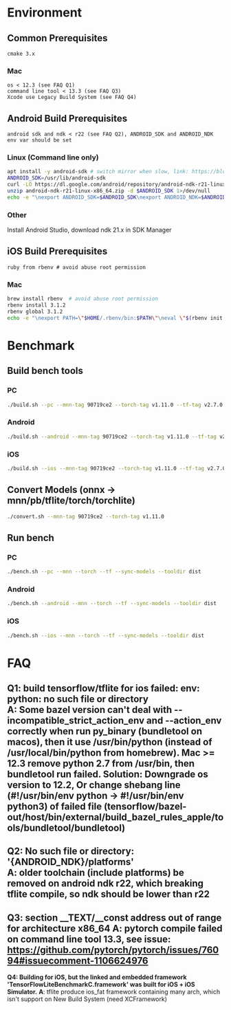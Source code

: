 # Environment
## Common Prerequisites
    cmake 3.x
### Mac
    os < 12.3 (see FAQ Q1)
    command line tool < 13.3 (see FAQ Q3)
    Xcode use Legacy Build System (see FAQ Q4)

## Android Build Prerequisites
    android sdk and ndk < r22 (see FAQ Q2), ANDROID_SDK and ANDROID_NDK env var should be set
### Linux (Command line only)
```bash
apt install -y android-sdk # switch mirror when slow, link: https://blog.csdn.net/qq_31456593/article/details/89638163
ANDROID_SDK=/usr/lib/android-sdk
curl -LO https://dl.google.com/android/repository/android-ndk-r21-linux-x86_64.zip
unzip android-ndk-r21-linux-x86_64.zip -d $ANDROID_SDK 1>/dev/null
echo -e "\nexport ANDROID_SDK=$ANDROID_SDK\nexport ANDROID_NDK=$ANDROID_SDK/android-ndk-r21" >> ~/.bashrc
```
### Other
Install Android Studio, download ndk 21.x in SDK Manager

## iOS Build Prerequisites
    ruby from rbenv # avoid abuse root permission
### Mac
```bash
brew install rbenv  # avoid abuse root permission
rbenv install 3.1.2
rbenv global 3.1.2
echo -e "\nexport PATH=\"$HOME/.rbenv/bin:$PATH\"\neval \"$(rbenv init -)\"" | tee -a ~/.bash_profile ~/.zshrc
```

# Benchmark
## Build bench tools
### PC
```bash
./build.sh --pc --mnn-tag 90719ce2 --torch-tag v1.11.0 --tf-tag v2.7.0
```
### Android
```bash
./build.sh --android --mnn-tag 90719ce2 --torch-tag v1.11.0 --tf-tag v2.7.0
```
### iOS
```bash
./build.sh --ios --mnn-tag 90719ce2 --torch-tag v1.11.0 --tf-tag v2.7.0
```
## Convert Models (onnx -> mnn/pb/tflite/torch/torchlite)
```bash
./convert.sh --mnn-tag 90719ce2 --torch-tag v1.11.0
```
## Run bench
### PC
```bash
./bench.sh --pc --mnn --torch --tf --sync-models --tooldir dist
```
### Android
```bash
./bench.sh --android --mnn --torch --tf --sync-models --tooldir dist
```
### iOS
```bash
./bench.sh --ios --mnn --torch --tf --sync-models --tooldir dist
```

# FAQ
<b>Q1: build tensorflow/tflite for ios failed: env: python: no such file or directory</b>  
<b>A</b>: Some bazel version can't deal with --incompatible_strict_action_env and --action_env correctly when run py_binary (bundletool on macos), then it use /usr/bin/python (instead of /usr/local/bin/python from homebrew). Mac >= 12.3 remove python 2.7 from /usr/bin, then bundletool run failed. 
  Solution: Downgrade os version to 12.2, 
            Or change shebang line (#!/usr/bin/env python -> #!/usr/bin/env python3) of failed file (tensorflow/bazel-out/host/bin/external/build_bazel_rules_apple/tools/bundletool/bundletool)
---
<b>Q2: No such file or directory: '{ANDROID_NDK}/platforms'</b>  
<b>A</b>: older toolchain (include platforms) be removed on android ndk r22, which breaking tflite compile, so ndk should be lower than r22
---
<b>Q3: section \_\_TEXT/\_\_const address out of range for architecture x86_64</b>
<b>A</b>: pytorch compile failed on command line tool 13.3, see issue:  https://github.com/pytorch/pytorch/issues/76094#issuecomment-1106624976
---
<b>Q4: Building for iOS, but the linked and embedded framework 'TensorFlowLiteBenchmarkC.framework' was built for iOS + iOS Simulator.</b>
<b>A</b>: tflite produce ios\_fat framework containing many arch, which isn't support on New Build System (need XCFramework)
